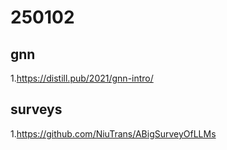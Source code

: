 # 250102
## gnn
1.https://distill.pub/2021/gnn-intro/
## surveys
1.https://github.com/NiuTrans/ABigSurveyOfLLMs
